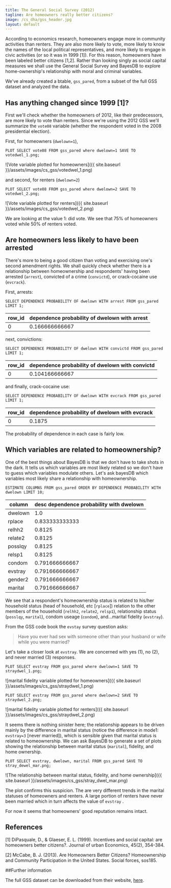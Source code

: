 ```yaml
---
title: The General Social Survey (2012)
tagline: Are homeowners really better citizens?
image: /cs_dha/gss_header.jpg
layout: default
---
```


According to economics research, homeowners engage more in community activities than renters. They are also more likely to vote, more likely to know the names of the local political representatives, and more likely to engage in civic activities (or so it was in 1999 \[1\]). For this reason, homeowners have been labeled better citizens \[1,2\]. Rather than looking singly as social capital measures we shall use the General Social Survey and BayesDB to explore home-ownership's relationship with moral and criminal variables.

<!-- The General Social Survey (GSS) is a collection of demographic data as well as data on the social, moral, and political attitudes of Americans. -->

We've already created a btable, `gss_pared`, from a subset of the full GSS dataset and analyzed the data.

## Has anything changed since 1999 \[1\]?

First we'll check whether the homeowners of 2012, like their predecessors, are more likely to vote than renters. Since we're using the 2012 GSS we'll summarize the `vote08` variable (whether the respondent voted in the 2008 presidential election).

First, for homeowners (`dwelown=1`),

    PLOT SELECT vote08 FROM gss_pared where dwelown=1 SAVE TO votedwel_1.png;

<!-- |            |      vote08     |
|    type    |   multinomial   |
|   count    |       800       |
|   unique   |        3        |
|   mode1    |        1        |
|   mode2    |        2        |
|   mode3    |        3        |
| prob_mode1 |  0.752475247525 |
| prob_mode2 |  0.180693069307 |
| prob_mode3 | 0.0569306930693 | -->

![Vote variable plotted for homeowners]({{ site.baseurl }}/assets/images/cs_gss/votedwel_1.png)

and second, for renters (`dwelown=2`)

    PLOT SELECT vote08 FROM gss_pared where dwelown=2 SAVE TO votedwel_2.png;

<!-- |            |     vote08     |
|    type    |  multinomial   |
|   count    |      466       |
|   unique   |       3        |
|   mode1    |       1        |
|   mode2    |       2        |
|   mode3    |       3        |
| prob_mode1 | 0.501057082452 |
| prob_mode2 | 0.353065539112 |
| prob_mode3 | 0.131078224101 | -->

![Vote variable plotted for renters]({{ site.baseurl }}/assets/images/cs_gss/votedwel_2.png)

We are looking at the value 1: did vote. We see that 75% of homeowners voted while 50% of renters voted.

<!-- Also noted in \[1\]was homeowners' greater propensity to own firearms

    PLOT SELECT owngun FROM gss_pared where dwelown=1;

|            |      owngun     |

|    type    |   multinomial   |
|   count    |       396       |
|   unique   |        3        |
|   mode1    |        2        |
|   mode2    |        1        |
|   mode3    |        3        |
| prob_mode1 |  0.258663366337 |
| prob_mode2 |  0.220297029703 |
| prob_mode3 | 0.0111386138614 |

    PLOT SELECT owngun FROM gss_pared where dwelown=2;

|            |      owngun      |

|    type    |   multinomial    |
|   count    |       230        |
|   unique   |        3         |
|   mode1    |        2         |
|   mode2    |        1         |
|   mode3    |        3         |
| prob_mode1 |  0.38689217759   |
| prob_mode2 |  0.093023255814  |
| prob_mode3 | 0.00634249471459 |

Here, note that mode2 is 1 which is 'owns a firearm'. 22% of homewoners own a firearm while do 9% of renters. Overall, gun ownership has dropped since the 1999 study during which 52% of homeowners and 26% of renters owned guns. -->

## Are homeowners less likely to have been arrested

There's more to being a good citizen than voting and exercising one's second amendment rights. We shall quickly check whether there is a relationship between homeownership and respondents' having been arrested (`arrest`), convicted of a crime (`convictd`), or crack-cocaine use (`evcrack`).

First, arrests:

    SELECT DEPENDENCE PROBABILITY OF dwelown WITH arrest FROM gss_pared LIMIT 1;

| row_id | dependence probability of dwelown with arrest |
|--------|-----------------------------------------------|
|   0    |                 0.166666666667                |

next, convictions:

    SELECT DEPENDENCE PROBABILITY OF dwelown WITH convictd FROM gss_pared LIMIT 1;

| row_id | dependence probability of dwelown with convictd |
|--------|-------------------------------------------------|
|   0    |                  0.104166666667                 |

and finally, crack-cocaine use:

    SELECT DEPENDENCE PROBABILITY OF dwelown WITH evcrack FROM gss_pared LIMIT 1;

| row_id | dependence probability of dwelown with evcrack |
|--------|------------------------------------------------|
|   0    |                     0.1875                     |

The probability of dependence in each case is fairly low.


## Which variables are related to homeownership?

One of the best things about BayesDB is that we don't have to take shots in the dark. It tells us which variables are most likely related so we don't have to guess which variables modulate others. Let's ask bayesDB which variables most likely share a relationship with homeownership.

    ESTIMATE COLUMNS FROM gss_pared ORDER BY DEPENDENCE PROBABILITY WITH dwelown LIMIT 10;

|  column  | desc dependence probability with dwelown |
|----------|------------------------------------------|
| dwelown  |                   1.0                    |
|  rplace  |             0.833333333333               |
|  relhh2  |                 0.8125                   |
| relate2  |                 0.8125                   |
| posslqy  |                 0.8125                   |
|  relsp1  |                 0.8125                   |
|  condom  |             0.791666666667               |
| evstray  |             0.791666666667               |
| gender2  |             0.791666666667               |
| marital  |             0.791666666667               |


We see that a respondent's homeownership status is related to his/her household status (head of household, etc \[`rplace`\]) relation to the other members of the household (`relhh2`, `relate2`, `relsp1`), relationship status (`posslqy`, `marital`), condom useage (`condom`), and...marital fidelity (`evstray`).

From the GSS code book the `evstay` survey question asks:

>Have you ever had sex with someone other than your husband or wife while you were married?

Let's take a closer look at `evstray`. We are concerned with yes (1), no (2), and never married (3) responses.

    PLOT SELECT evstray FROM gss_pared where dwelown=1 SAVE TO straydwel_1.png;

![marital fidelity variable plotted for homeowners]({{ site.baseurl }}/assets/images/cs_gss/straydwel_1.png)

<!-- |            |    evstray     |

|    type    |  multinomial   |
|   count    |      692       |
|   unique   |       3        |
|   mode1    |       2        |
|   mode2    |       3        |
|   mode3    |       1        |
| prob_mode1 | 0.581683168317 |
| prob_mode2 | 0.17202970297  |
| prob_mode3 | 0.102722772277 | -->

    PLOT SELECT evstray FROM gss_pared where dwelown=2 SAVE TO straydwel_2.png;

![marital fidelity variable plotted for renters]({{ site.baseurl }}/assets/images/cs_gss/straydwel_2.png)

<!-- |            |     evstray     |

|    type    |   multinomial   |
|   count    |       409       |
|   unique   |        3        |
|   mode1    |        3        |
|   mode2    |        2        |
|   mode3    |        1        |
| prob_mode1 |  0.399577167019 |
| prob_mode2 |  0.365750528541 |
| prob_mode3 | 0.0993657505285 |
 -->
It seems there is nothing sinister here; the relationship appears to be driven mainly by the difference in marital status (notice the difference in mode1: `evstray=3` \[never married\]), which is sensible given that marital status is related to homeownership. We can ask BayesDB to generate a set of plots showing the relationship between marital status (`marital`), fidelity, and home ownership.

    PLOT SELECT evstray, dwelown, marital FROM gss_pared SAVE TO stray_dewel_mar.png;

![The relationship between marital status, fidelity, and home ownership]({{ site.baseurl }}/assets/images/cs_gss/stray_dwel_mar.png)

The plot confirms this suspicion. The are very different trends in the marital statuses of homeowners and renters. A large portion of renters have never been married which in turn affects the value of `evstray` .

For now it seems that homeowners' good reputation remains intact.

## References

<p class='reference'>
[1] DiPasquale, D., &amp; Glaeser, E. L. (1999). Incentives and social capital: are homeowners better citizens?. Journal of urban Economics, 45(2), 354-384.
</p>
<p class='reference'>
[2] McCabe, B. J. (2013). Are Homeowners Better Citizens? Homeownership and Community Participation in the United States. Social forces, sos185.
</p>
<!-- <p class='reference'><a id='ref3'></a>
[3] Aaronson, D. (2000). A Note on the Benefits of Homeownership. Journal of Urban Economics, 47(3), 356-369.
</p> -->

##Further information

<!-- **FIXME: Where to get the .csv and models? (they are too big to put in a Github Repo)** -->

The full GSS dataset can be downloaded from their website, [here](http://www3.norc.org/GSS+Website/Download/).
